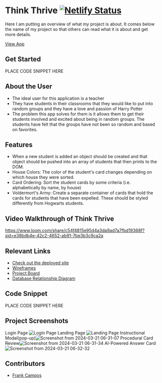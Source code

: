 # Think Thrive [![Netlify Status](https://api.netlify.com/api/v1/badges/1996d30f-f2f7-4e64-aa02-88e9960680bc/deploy-status)](https://app.netlify.com/sites/fantastic-manatee-697af7/deploys)

Here I am putting an overview of what my project is about. It comes below the name of my project so that others can read what it is about and get more details.

[View App](https://fantastic-manatee-697af7.netlify.app/)

## Get Started <!-- OPTIONAL, but doesn't hurt -->
PLACE CODE SNIPPET HERE

## About the User <!-- This is a scaled down user persona -->
- The ideal user for this application is a teacher
- They have students in their classrooms that they would like to put into random groups and they have a love and passion of Harry Potter
- The problem this app solves for them is it allows them to get their students involved and excited about being in random groups. The students have felt that the groups have not been so random and based on favorites.

## Features <!-- List your app features using bullets! Do NOT use a paragraph. No one will read that! -->
- When a new student is added an object should be created and that object should be pushed into an array of students that then prints to the DOM.
- House Colors: The color of the student's card changes depending on which house they were sorted.
- Card Ordering: Sort the student cards by some criteria (i.e. alphabetically by name, by house)
- Voldermort's Army: Create a separate container of cards that hold the cards for students that have been expelled. These should be styled differently from Hogwarts students.

## Video Walkthrough of Think Thrive <!-- A loom link is sufficient -->
https://www.loom.com/share/c54f4815e95d4a3da9ad7a7fbd19368f?sid=e38bdb4e-42c2-4652-ab91-7be3b3c9ca2a

## Relevant Links <!-- Link to all the things that are required outside of the ones that have their own section -->
- [Check out the deployed site](https://fantastic-manatee-697af7.netlify.app/)
- [Wireframes](https://www.figma.com/file/LX2fOHHE462e3smUUTm2Q6/ThinkThrive?type=design&node-id=0%3A1&mode=design&t=ePzO94fHno8TfzEf-1)
- [Project Board](https://github.com/users/frankcampos/projects/6/views/1)
- [Database Relationship Diagram](https://dbdiagram.io/d/ThinkThrive_with_streachgoals-65c9543fac844320aee9917f)

## Code Snippet <!-- OPTIONAL, but doesn't hurt -->
PLACE CODE SNIPPET HERE

## Project Screenshots <!-- These can be inside of your project. Look at the repos from class and see how the images are included in the readme -->
  Login Page ![Login Page](https://github.com/frankcampos/think-thrive2/assets/26656478/757c8126-fd68-40ef-819e-4b61ceabff31)
 Landing Page ![Landing Page](https://github.com/frankcampos/think-thrive2/assets/26656478/276e187c-9541-4cc7-b786-97af5a375bf0)
 Instructional Modal(pop-up)![Screenshot from 2024-03-21 06-31-07](https://github.com/frankcampos/think-thrive2/assets/26656478/9dc0d2f3-c91c-46dc-b65b-76e715473a2c)
 Procedural Card Review![Screenshot from 2024-03-21 06-31-34](https://github.com/frankcampos/think-thrive2/assets/26656478/d61d4333-e44a-4053-967c-9410f76988d4)
 AI-Powered Answer Card![Screenshot from 2024-03-21 06-32-32](https://github.com/frankcampos/think-thrive2/assets/26656478/c175ddce-f140-4cac-b847-58562d7e53d8)






## Contributors
- [Frank Campos](https://github.com/frankcampos)

